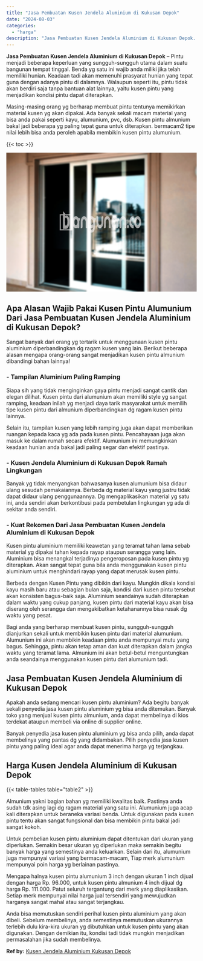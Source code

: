 ```yaml
---
title: "Jasa Pembuatan Kusen Jendela Aluminium di Kukusan Depok"
date: "2024-08-03"
categories: 
  - "harga"
description: "Jasa Pembuatan Kusen Jendela Aluminium di Kukusan Depok. Anda bisa memutuskan sendiri perihal kusen pintu aluminium yang akan dibeli. Sebelum membelinya, and..."
---
```


**Jasa Pembuatan Kusen Jendela Aluminium di Kukusan Depok** – Pintu menjadi beberapa keperluan yang sungguh-sungguh utama dalam suatu bangunan tempat tinggal. Benda yg satu ini wajib anda miliki jika telah memiliki hunian. Keadaan tadi akan memenuhi prasyarat hunian yang tepat guna dengan adanya pintu di dalamnya. Walaupun seperti itu, pintu tidak akan berdiri saja tanpa bantuan alat lainnya, yaitu kusen pintu yang menjadikan kondisi pintu dapat diterapkan.

Masing-masing orang yg berharap membuat pintu tentunya memikirkan material kusen yg akan dipakai. Ada banyak sekali macam material yang bisa anda pakai seperti kayu, alumunium, pvc, dsb. Kusen pintu almunium bakal jadi beberapa yg paling tepat guna untuk diterapkan. bermacam2 tipe nilai lebih bisa anda peroleh apabila membikin kusen pintu alumunium.

{{< toc >}}

![Jasa Pembuatan Kusen Jendela Aluminium di Kukusan Depok](/images/harga-kusen-jendela-alumunium-18.png)

## Apa Alasan Wajib Pakai Kusen Pintu Alumunium Dari Jasa Pembuatan Kusen Jendela Aluminium di Kukusan Depok?

Sangat banyak dari orang yg tertarik untuk menggunaan kusen pintu aluminium diperbandingkan dg ragam kusen yang lain. Berikut beberapa alasan mengapa orang-orang sangat menjadikan kusen pintu almunium dibandingi bahan lainnya!

### \- Tampilan Aluminium Paling Ramping

Siapa sih yang tidak menginginkan gaya pintu menjadi sangat cantik dan elegan dilihat. Kusen pintu dari alumunium akan memiliki style yg sangat ramping, keadaan inilah yg menjadi daya tarik masyarakat untuk memilih tipe kusen pintu dari almunium diperbandingkan dg ragam kusen pintu lainnya.

Selain itu, tampilan kusen yang lebih ramping juga akan dapat memberikan ruangan kepada kaca yg ada pada kusen pintu. Pencahayaan juga akan masuk ke dalam rumah secara efektif. Alumunium ini memungkinkan keadaan hunian anda bakal jadi paling segar dan efektif pastinya.

### \- Kusen Jendela Aluminium di Kukusan Depok Ramah Lingkungan

Banyak yg tidak menyangkan bahwasanya kusen alumunium bisa didaur ulang sesudah pemakaiannya. Berbeda dg material kayu yang justru tidak dapat didaur ulang penggunaannya. Dg mengaplikasikan material yg satu ini, anda sendiri akan berkontibusi pada pembetulan lingkungan yg ada di sekitar anda sendiri.

### \- Kuat Rekomen Dari Jasa Pembuatan Kusen Jendela Aluminium di Kukusan Depok

Kusen pintu aluminium memiliki keawetan yang teramat tahan lama sebab material yg dipakai tahan kepada rayap ataupun serangga yang lain. Aluminium bisa menangkal terjadinya pengeroposan pada kusen pintu yg diterapkan. Akan sangat tepat guna bila anda menggunakan kusen pintu aluminium untuk menghindari rayap yang dapat merusak kusen pintu.

Berbeda dengan Kusen Pintu yang dibikin dari kayu. Mungkin dikala kondisi kayu masih baru atau sebagian bulan saja, kondisi dari kusen pintu tersebut akan konsisten bagus-baik saja. Aluminium seandainya sudah diterapkan dalam waktu yang cukup panjang, kusen pintu dari material kayu akan bisa diserang oleh serangga dan mengakibatkan ketahanannya bisa rusak dg waktu yang pesat.

Bagi anda yang berharap membuat kusen pintu, sungguh-sungguh dianjurkan sekali untuk membikin kusen pintu dari material alumunium. Alumunium ini akan membikin keadaan pintu anda mempunyai mutu yang bagus. Sehingga, pintu akan tetap aman dan kuat diterapkan dalam jangka waktu yang teramat lama. Almunium ini akan betul-betul menguntungkan anda seandainya menggunakan kusen pintu dari alumunium tadi.

## Jasa Pembuatan Kusen Jendela Aluminium di Kukusan Depok

Apakah anda sedang mencari kusen pintu aluminium? Ada begitu banyak sekali penyedia jasa kusen pintu aluminium yg bisa anda ditemukan. Banyak toko yang menjual kusen pintu almunium, anda dapat membelinya di kios terdekat ataupun membeli via online di supplier online.

Banyak penyedia jasa kusen pintu aluminium yg bisa anda pilih, anda dapat membelinya yang pantas dg yang didambakan. Pilih penyedia jasa kusen pintu yang paling ideal agar anda dapat menerima harga yg terjangkau.

## Harga Kusen Jendela Aluminium di Kukusan Depok

{{< table-tables table="table2" >}}

Almunium yakni bagian bahan yg memiliki kwalitas baik. Pastinya anda sudah tdk asing lagi dg ragam material yang satu ini. Alumunium juga acap kali diterapkan untuk beraneka variasi benda. Untuk digunakan pada kusen pintu tentu akan sangat fungsional dan bisa membikin pintu bakal jadi sangat kokoh.

Untuk pembelian kusen pintu aluminium dapat ditentukan dari ukuran yang diperlukan. Semakin besar ukuran yg diperlukan maka semakin begitu banyak harga yang semestinya anda keluarkan. Selain dari itu, alumunium juga mempunyai variasi yang bermacam-macam, Tiap merk alumunium mempunyai poin harga yg berlainan pastinya.

Mengapa halnya kusen pintu alumunium 3 inch dengan ukuran 1 inch dijual dengan harga Rp. 96.000, untuk kusen pintu almunium 4 inch dijual dg harga Rp. 111.000. Patut seluruh tergantung dari merk yang diaplikasikan. Setiap merk mempunyai nilai harga jual tersendiri yang mewujudkan harganya sangat mahal atau sangat terjangkau.

Anda bisa memutuskan sendiri perihal kusen pintu aluminium yang akan dibeli. Sebelum membelinya, anda semestinya memutuskan ukurannya terlebih dulu kira-kira ukuran yg dibutuhkan untuk kusen pintu yang akan digunakan. Dengan demikian itu, kondisi tadi tidak mungkin menjadikan permasalahan jika sudah membelinya.

**Ref by:** [Kusen Jendela Aluminium Kukusan Depok](https://id.wikipedia.org/wiki/Kusen)
